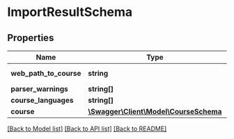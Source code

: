 # ImportResultSchema

## Properties
Name | Type | Description | Notes
------------ | ------------- | ------------- | -------------
**web_path_to_course** | **string** | web path to this course | [optional] 
**parser_warnings** | **string[]** |  | [optional] 
**course_languages** | **string[]** |  | [optional] 
**course** | [**\Swagger\Client\Model\CourseSchema**](CourseSchema.md) |  | [optional] 

[[Back to Model list]](../README.md#documentation-for-models) [[Back to API list]](../README.md#documentation-for-api-endpoints) [[Back to README]](../README.md)


